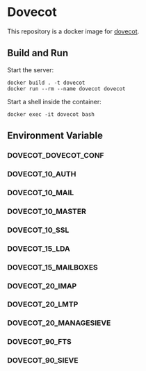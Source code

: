 # Dovecot

This repository is a docker image for [dovecot](https://www.dovecot.org/).

## Build and Run

Start the server:
```
docker build . -t dovecot
docker run --rm --name dovecot dovecot
```

Start a shell inside the container:
```
docker exec -it dovecot bash
```

## Environment Variable
### DOVECOT_DOVECOT_CONF
### DOVECOT_10_AUTH
### DOVECOT_10_MAIL
### DOVECOT_10_MASTER
### DOVECOT_10_SSL
### DOVECOT_15_LDA
### DOVECOT_15_MAILBOXES
### DOVECOT_20_IMAP
### DOVECOT_20_LMTP
### DOVECOT_20_MANAGESIEVE
### DOVECOT_90_FTS
### DOVECOT_90_SIEVE
